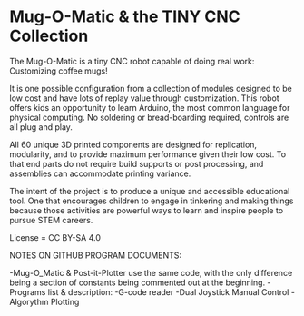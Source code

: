 # Mug-O-Matic & the TINY CNC Collection
The Mug-O-Matic is a tiny CNC robot capable of doing real work: Customizing coffee mugs! 

It is one possible configuration from a collection of modules designed to be low cost and have lots of replay value through customization. This robot offers kids an opportunity to learn Arduino, the most common language for physical computing. No soldering or bread-boarding required, controls are all plug and play. 

All 60 unique 3D printed components are designed for replication, modularity, and to provide maximum performance given their low cost. To that end parts do not require build supports or post processing, and assemblies can accommodate printing variance. 

The intent of the project is to produce a unique and accessible educational tool. One that encourages children to engage in tinkering and making things because those activities are powerful ways to learn and inspire people to pursue STEM careers. 

License = CC BY-SA 4.0


  NOTES ON GITHUB PROGRAM DOCUMENTS:
  
-Mug-O_Matic & Post-it-Plotter use the same code, with the only difference being a section of constants being commented out at the beginning. 
-Programs list & description:
    -G-code reader 
    -Dual Joystick Manual Control
    -Algorythm Plotting
    
    
    
